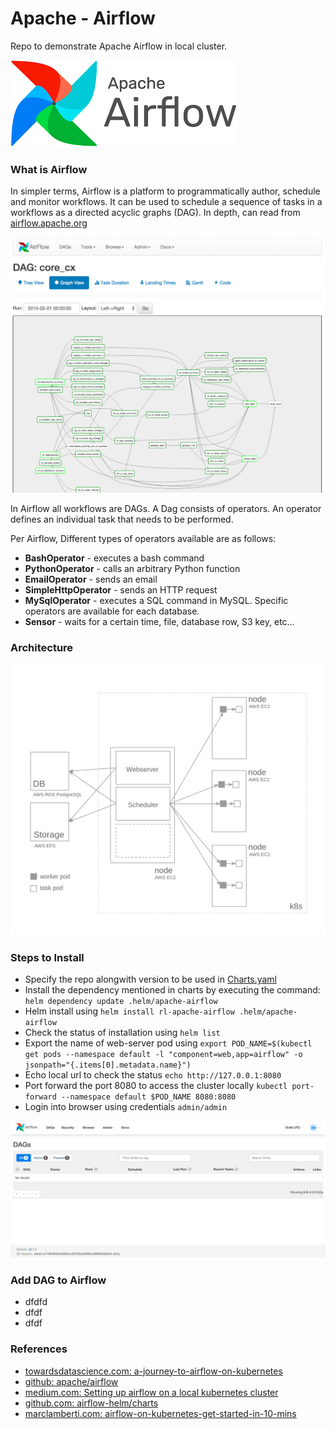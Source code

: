 # Apache - Airflow
Repo to demonstrate Apache Airflow in local cluster.

![logo.png](.images/logo.png)

### What is Airflow
In simpler terms, Airflow is a platform to programmatically author, schedule and monitor workflows.
It can be used to schedule a sequence of tasks in a workflows as a directed acyclic graphs (DAG).
In depth, can read from [airflow.apache.org](https://airflow.apache.org/)

![img.png](.images/img.png)

In Airflow all workflows are DAGs. A Dag consists of operators. An operator defines an individual task that needs to be performed. 

Per Airflow, Different types of operators available are as follows:
- **BashOperator** - executes a bash command
- **PythonOperator** - calls an arbitrary Python function
- **EmailOperator** - sends an email
- **SimpleHttpOperator** - sends an HTTP request
- **MySqlOperator** - executes a SQL command in MySQL. Specific operators are available for each database.
- **Sensor** - waits for a certain time, file, database row, S3 key, etc…

### Architecture
![img_2.png](.images/img_2.png)

### Steps to Install
  - Specify the repo alongwith version to be used in [Charts.yaml](.helm/backup/Chart.yaml)
  - Install the dependency mentioned in charts by executing the command:
    `helm dependency update .helm/apache-airflow`
  - Helm install using `helm install rl-apache-airflow .helm/apache-airflow`
  - Check the status of installation using `helm list`
  - Export the name of web-server pod using `export POD_NAME=$(kubectl get pods --namespace default -l "component=web,app=airflow" -o jsonpath="{.items[0].metadata.name}")`
  - Echo local url to check the status `echo http://127.0.0.1:8080`
  - Port forward the port 8080 to access the cluster locally `kubectl port-forward --namespace default $POD_NAME 8080:8080`
  - Login into browser using credentials `admin/admin`

![airflow_login.png](.images/airflow_login.png)

### Add DAG to Airflow
  - dfdfd
  - dfdf
  - dfdf

### References
  - [towardsdatascience.com: a-journey-to-airflow-on-kubernetes](https://towardsdatascience.com/a-journey-to-airflow-on-kubernetes-472df467f556)
  - [github: apache/airflow](https://github.com/apache/airflow)
  - [medium.com: Setting up airflow on a local kubernetes cluster](https://medium.com/uncanny-recursions/setting-up-airflow-on-a-local-kubernetes-cluster-using-helm-57eb0b73dc02)
  - [github.com: airflow-helm/charts](https://github.com/airflow-helm/charts/tree/main/charts/airflow)
  - [marclamberti.com: airflow-on-kubernetes-get-started-in-10-mins](https://marclamberti.com/blog/airflow-on-kubernetes-get-started-in-10-mins/)